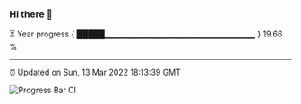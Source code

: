 ### Hi there 👋

⏳ Year progress { █████▁▁▁▁▁▁▁▁▁▁▁▁▁▁▁▁▁▁▁▁▁▁▁▁▁ } 19.66 %

---

⏰ Updated on Sun, 13 Mar 2022 18:13:39 GMT

![Progress Bar CI](https://github.com/liununu/liununu/workflows/Progress%20Bar%20CI/badge.svg)
